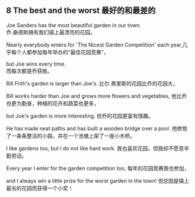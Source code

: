 ## 8  The best and the worst  最好的和最差的

Joe Sanders has the most beautiful garden in our town.  
乔.桑德斯拥有我们镇上最漂亮的花园。

Nearly everybody enters for 'The Nicest Garden Competition' each year,几乎每个人都参加每年举办的“最佳花园竞赛”，

but Joe wins every time.  
而每次都是乔获胜。

Bill Frith's garden is larger than Joe's.
比尔.弗里斯的花园比乔的花园大，

Bill works harder than Joe and grows more flowers and vegetables,
他比乔也更为勤奋，种植的花卉和蔬菜也更多，

but Joe's garden is more interesting.
但乔的花园更富有情趣。

He has made neat paths and has built a wooden bridge over a pool.
他修筑了一条条整洁的小路，并在一个池塘上架了一座小木桥。

I like gardens too, but I do not like hard work.
我也喜欢花园，但我却不愿意辛勤劳动。

Every year I enter for the garden competition too,
每年的花园竞赛我也参加，

and I always win a little prize for the worst garden in the town!
但总因是镇上最劣的花园而获得一个小奖！